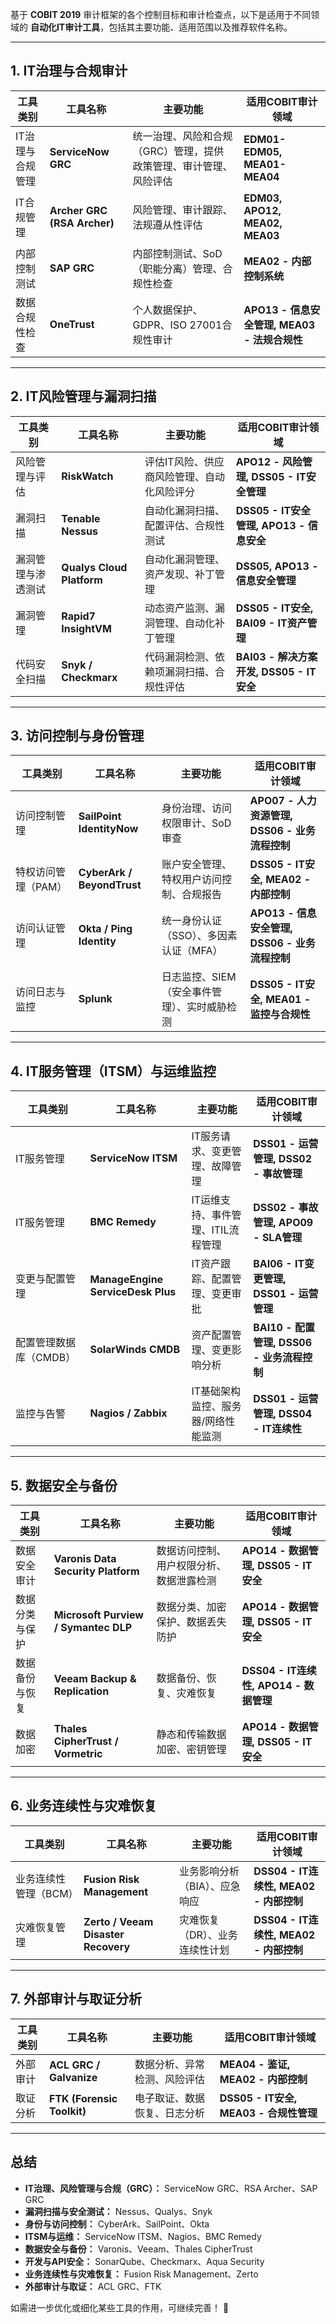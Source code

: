 
基于 **COBIT 2019** 审计框架的各个控制目标和审计检查点，以下是适用于不同领域的 **自动化IT审计工具**，包括其主要功能、适用范围以及推荐软件名称。

---

## **1. IT治理与合规审计**
| **工具类别**  | **工具名称**                    | **主要功能**                           | **适用COBIT审计领域**                   |
| --------- | --------------------------- | ---------------------------------- | --------------------------------- |
| IT治理与合规管理 | **ServiceNow GRC**          | 统一治理、风险和合规（GRC）管理，提供政策管理、审计管理、风险评估 | **EDM01-EDM05, MEA01-MEA04**      |
| IT合规管理    | **Archer GRC (RSA Archer)** | 风险管理、审计跟踪、法规遵从性评估                  | **EDM03, APO12, MEA02, MEA03**    |
| 内部控制测试    | **SAP GRC**                 | 内部控制测试、SoD（职能分离）管理、合规性检查           | **MEA02 - 内部控制系统**                |
| 数据合规性检查   | **OneTrust**                | 个人数据保护、GDPR、ISO 27001合规性审计         | **APO13 - 信息安全管理, MEA03 - 法规合规性** |

---

## **2. IT风险管理与漏洞扫描**
| **工具类别** | **工具名称** | **主要功能** | **适用COBIT审计领域** |
|-------------|-------------|-------------|------------------------|
| 风险管理与评估 | **RiskWatch** | 评估IT风险、供应商风险管理、自动化风险评分 | **APO12 - 风险管理, DSS05 - IT安全管理** |
| 漏洞扫描 | **Tenable Nessus** | 自动化漏洞扫描、配置评估、合规性测试 | **DSS05 - IT安全管理, APO13 - 信息安全** |
| 漏洞管理与渗透测试 | **Qualys Cloud Platform** | 自动化漏洞管理、资产发现、补丁管理 | **DSS05, APO13 - 信息安全管理** |
| 漏洞管理 | **Rapid7 InsightVM** | 动态资产监测、漏洞管理、自动化补丁管理 | **DSS05 - IT安全, BAI09 - IT资产管理** |
| 代码安全扫描 | **Snyk / Checkmarx** | 代码漏洞检测、依赖项漏洞扫描、合规性评估 | **BAI03 - 解决方案开发, DSS05 - IT安全** |

---

## **3. 访问控制与身份管理**
| **工具类别** | **工具名称** | **主要功能** | **适用COBIT审计领域** |
|-------------|-------------|-------------|------------------------|
| 访问控制管理 | **SailPoint IdentityNow** | 身份治理、访问权限审计、SoD审查 | **APO07 - 人力资源管理, DSS06 - 业务流程控制** |
| 特权访问管理（PAM） | **CyberArk / BeyondTrust** | 账户安全管理、特权用户访问控制、合规报告 | **DSS05 - IT安全, MEA02 - 内部控制** |
| 访问认证管理 | **Okta / Ping Identity** | 统一身份认证（SSO）、多因素认证（MFA） | **APO13 - 信息安全管理, DSS06 - 业务流程控制** |
| 访问日志与监控 | **Splunk** | 日志监控、SIEM（安全事件管理）、实时威胁检测 | **DSS05 - IT安全, MEA01 - 监控与合规性** |

---

## **4. IT服务管理（ITSM）与运维监控**
| **工具类别** | **工具名称** | **主要功能** | **适用COBIT审计领域** |
|-------------|-------------|-------------|------------------------|
| IT服务管理 | **ServiceNow ITSM** | IT服务请求、变更管理、故障管理 | **DSS01 - 运营管理, DSS02 - 事故管理** |
| IT服务管理 | **BMC Remedy** | IT运维支持、事件管理、ITIL流程管理 | **DSS02 - 事故管理, APO09 - SLA管理** |
| 变更与配置管理 | **ManageEngine ServiceDesk Plus** | IT资产跟踪、配置管理、变更审批 | **BAI06 - IT变更管理, DSS01 - 运营管理** |
| 配置管理数据库（CMDB） | **SolarWinds CMDB** | 资产配置管理、变更影响分析 | **BAI10 - 配置管理, DSS06 - 业务流程控制** |
| 监控与告警 | **Nagios / Zabbix** | IT基础架构监控、服务器/网络性能监测 | **DSS01 - 运营管理, DSS04 - IT连续性** |

---

## **5. 数据安全与备份**
| **工具类别** | **工具名称** | **主要功能** | **适用COBIT审计领域** |
|-------------|-------------|-------------|------------------------|
| 数据安全审计 | **Varonis Data Security Platform** | 数据访问控制、用户权限分析、数据泄露检测 | **APO14 - 数据管理, DSS05 - IT安全** |
| 数据分类与保护 | **Microsoft Purview / Symantec DLP** | 数据分类、加密保护、数据丢失防护 | **APO14 - 数据管理, DSS05 - IT安全** |
| 数据备份与恢复 | **Veeam Backup & Replication** | 数据备份、恢复、灾难恢复 | **DSS04 - IT连续性, APO14 - 数据管理** |
| 数据加密 | **Thales CipherTrust / Vormetric** | 静态和传输数据加密、密钥管理 | **APO14 - 数据管理, DSS05 - IT安全** |

---

## **6. 业务连续性与灾难恢复**
| **工具类别** | **工具名称** | **主要功能** | **适用COBIT审计领域** |
|-------------|-------------|-------------|------------------------|
| 业务连续性管理（BCM） | **Fusion Risk Management** | 业务影响分析（BIA）、应急响应 | **DSS04 - IT连续性, MEA02 - 内部控制** |
| 灾难恢复管理 | **Zerto / Veeam Disaster Recovery** | 灾难恢复（DR）、业务连续性计划 | **DSS04 - IT连续性, MEA02 - 内部控制** |

---

## **7. 外部审计与取证分析**
| **工具类别** | **工具名称** | **主要功能** | **适用COBIT审计领域** |
|-------------|-------------|-------------|------------------------|
| 外部审计 | **ACL GRC / Galvanize** | 数据分析、异常检测、风险评估 | **MEA04 - 鉴证, MEA02 - 内部控制** |
| 取证分析 | **FTK (Forensic Toolkit)** | 电子取证、数据恢复、日志分析 | **DSS05 - IT安全, MEA03 - 合规性管理** |

---

## **总结**
- **IT治理、风险管理与合规（GRC）：** ServiceNow GRC、RSA Archer、SAP GRC
- **漏洞扫描与安全测试：** Nessus、Qualys、Snyk
- **身份与访问控制：** CyberArk、SailPoint、Okta
- **ITSM与运维：** ServiceNow ITSM、Nagios、BMC Remedy
- **数据安全与备份：** Varonis、Veeam、Thales CipherTrust
- **开发与API安全：** SonarQube、Checkmarx、Aqua Security
- **业务连续性与灾难恢复：** Fusion Risk Management、Zerto
- **外部审计与取证：** ACL GRC、FTK

如需进一步优化或细化某些工具的作用，可继续完善！ 🚀
